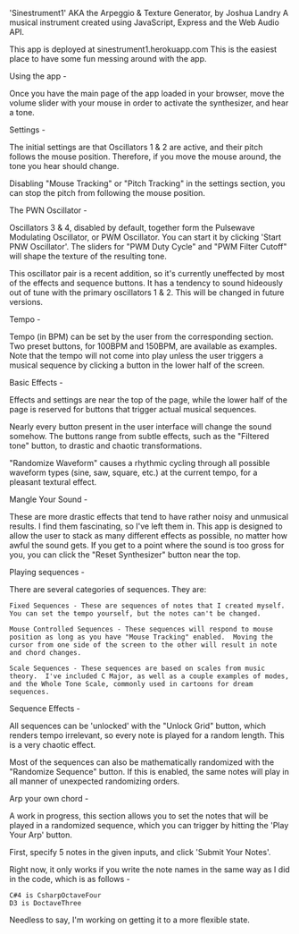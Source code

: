 'Sinestrument1' AKA the Arpeggio & Texture Generator, by Joshua Landry
A musical instrument created using JavaScript, Express and the Web Audio API.

This app is deployed at
sinestrument1.herokuapp.com
This is the easiest place to have some fun messing around with the app.

Using the app -

  Once you have the main page of the app loaded in your browser, move the volume slider with your mouse in order to activate the synthesizer, and hear a tone.  

Settings -

  The initial settings are that Oscillators 1 & 2 are active, and their pitch follows the mouse position.  Therefore, if you move the mouse around, the tone you hear should change.

  Disabling "Mouse Tracking" or "Pitch Tracking" in the settings section, you can stop the pitch from following the mouse
  position.

The PWN Oscillator - 

  Oscillators 3 & 4, disabled by default, together form the Pulsewave Modulating Oscillator, or PWM Oscillator.  You can start it by clicking 'Start PNW Oscillator'.  The sliders for "PWM Duty Cycle" and "PWM Filter Cutoff" will shape the texture of the resulting tone.

  This oscillator pair is a recent addition, so it's currently uneffected by most of the effects and sequence buttons.  It has a tendency to sound hideously out of tune with the primary oscillators 1 & 2.  This will be changed in future versions.

Tempo - 

  Tempo (in BPM) can be set by the user from the corresponding section.  Two preset buttons, for 100BPM and 150BPM, are available as examples.  Note that the tempo will not come into play unless the user triggers a musical sequence by clicking
  a button in the lower half of the screen.


Basic Effects -

  Effects and settings are near the top of the page, while the lower half of the page is reserved for buttons that trigger actual musical sequences.

  Nearly every button present in the user interface will change the sound somehow.  The buttons range from subtle effects, such as the "Filtered tone" button, to drastic and chaotic transformations.

  "Randomize Waveform" causes a rhythmic cycling through all possible waveform types (sine, saw, square, etc.) at the current tempo, for a pleasant textural effect.



Mangle Your Sound -

  These are more drastic effects that tend to have rather noisy and unmusical results.  I find them fascinating, so I've left them in.  This app is designed to allow the user to stack as many different effects as possible, no matter how awful the sound gets.  If you get to a point where the sound is too gross for you, you can click the "Reset Synthesizer" button near the top.

Playing sequences -

  There are several categories of sequences.  They are:
    
    Fixed Sequences - These are sequences of notes that I created myself.  You can set the tempo yourself, but the notes can't be changed.

    Mouse Controlled Sequences - These sequences will respond to mouse position as long as you have "Mouse Tracking" enabled.  Moving the cursor from one side of the screen to the other will result in note and chord changes.

    Scale Sequences - These sequences are based on scales from music theory.  I've included C Major, as well as a couple examples of modes, and the Whole Tone Scale, commonly used in cartoons for dream sequences.

Sequence Effects -

  All sequences can be 'unlocked' with the "Unlock Grid" button, which renders tempo irrelevant, so every note is played for a random length.  This is a very chaotic effect.

  Most of the sequences can also be mathematically randomized with the "Randomize Sequence" button.  If this is enabled, the same notes will play in all manner of unexpected randomizing orders.

Arp your own chord -

  A work in progress, this section allows you to set the notes that will be played in a randomized sequence, which you can trigger by hitting the 'Play Your Arp' button.

  First, specify 5 notes in the given inputs, and click 'Submit Your Notes'.

  Right now, it only works if you write the note names in the same way as I did in the code, which is as follows -

    C#4 is CsharpOctaveFour
    D3 is DoctaveThree

  Needless to say, I'm working on getting it to a more flexible state.